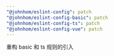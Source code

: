 ```yaml
---
"@johnhom/eslint-config": patch
"@johnhom/eslint-config-basic": patch
"@johnhom/eslint-config-ts": patch
"@johnhom/eslint-config-vue": patch
---
```


重构 basic 和 ts 规则的引入
